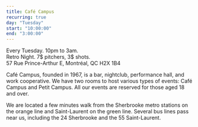 ```yaml
---
title: Café Campus
recurring: true
day: "Tuesday"
start: "10:00:00"
end: "3:00:00"
---
```


Every Tuesday. 10pm to 3am.<br>
Retro Night. 7$ pitchers, 3$ shots.<br>
57 Rue Prince-Arthur E, Montréal, QC H2X 1B4

<!-- more -->

Café Campus, founded in 1967, is a bar, nightclub, performance hall, and work cooperative. We have two rooms to host various types of events: Café Campus and Petit Campus. All our events are reserved for those aged 18 and over.

We are located a few minutes walk from the Sherbrooke metro stations on the orange line and Saint-Laurent on the green line. Several bus lines pass near us, including the 24 Sherbrooke and the 55 Saint-Laurent.